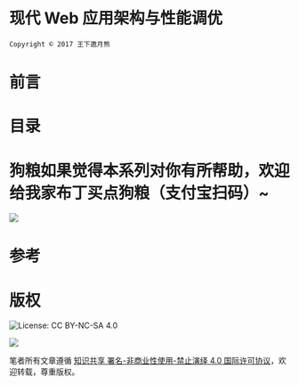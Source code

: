 
# 现代 Web 应用架构与性能调优
`Copyright © 2017 王下邀月熊`

# 前言
# 目录
# 狗粮如果觉得本系列对你有所帮助，欢迎给我家布丁买点狗粮（支付宝扫码）~

![](https://github.com/wxyyxc1992/OSS/blob/master/2017/8/1/Buding.jpg?raw=true)


# 参考
# 版权
![License: CC BY-NC-SA 4.0](https://img.shields.io/badge/License-CC%20BY--NC--SA%204.0-lightgrey.svg)

![](https://parg.co/bDm)

笔者所有文章遵循 [知识共享 署名-非商业性使用-禁止演绎 4.0 国际许可协议](https://creativecommons.org/licenses/by-nc-nd/4.0/deed.zh)，欢迎转载，尊重版权。
